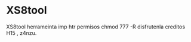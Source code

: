 # XS8tool
XS8tool herrameinta imp htr 
 permisos 
 chmod 777 -R 
  disfrutenla 
  creditos H15 , z4nzu.
